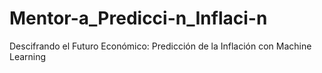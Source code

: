 # Mentor-a_Predicci-n_Inflaci-n
Descifrando el Futuro Económico: Predicción de la Inflación con Machine Learning
